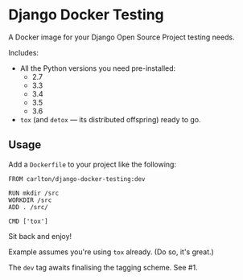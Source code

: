 # Django Docker Testing

A Docker image for your Django Open Source Project testing needs.

Includes:

* All the Python versions you need pre-installed:
    * 2.7
    * 3.3
    * 3.4
    * 3.5
    * 3.6
* `tox` (and `detox` — its distributed offspring) ready to go.

## Usage

Add a `Dockerfile` to your project like the following:

```
FROM carlton/django-docker-testing:dev

RUN mkdir /src
WORKDIR /src
ADD . /src/

CMD ['tox']
```


Sit back and enjoy!

Example assumes you're using `tox` already. (Do so, it's great.)

The `dev` tag awaits finalising the tagging scheme. See #1.

